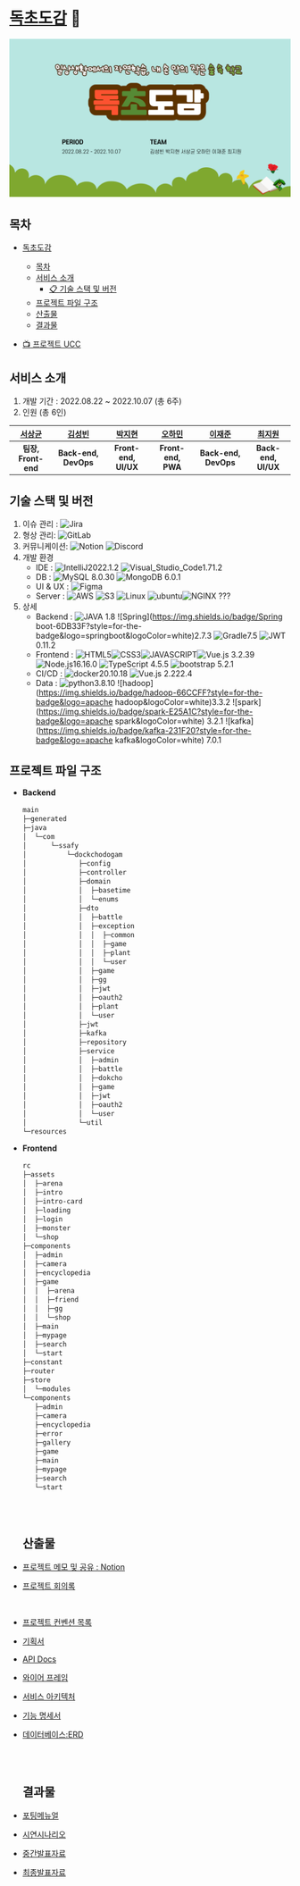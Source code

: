 # [독초도감](https://j7e201.p.ssafy.io/ "독초도감 바로가기!") 🌷

![독초도감](.\README.assets\독초도감.png)


## 목차

- [독초도감](#독초도감)
  
  - [목차](#목차)
  - [서비스 소개](#서비스-소개)
    - [📋 기술 스택 및 버전](#기술-스택-및-버전)
  - [프로젝트 파일 구조](#프로젝트-파일-구조)
  - [산출물](#산출물)
  - [결과물](#결과물)

- [📺 프로젝트 UCC](https://drive.google.com/file/d/1AMcAO6QFbD6dapB6_n6oYhm9_pHbsGKm/view?usp=sharing)

## 서비스 소개

1. 개발 기간 : 2022.08.22 ~ 2022.10.07 (총 6주)
2. 인원 (총 6인)

| [서상균](https://github.com/seosanggyun) | [김성빈](https://github.com/ksb0903) | [박지현](https://github.com/petteloiv) | [오하민](https://github.com/ohhamin) | [이재준]( https://github.com/jayl2sw) | [최지원](https://github.com/CHOIJXWXN) |
| :--------------------------------------: | :----------------------------------: | :------------------------------------: | :----------------------------------: | :-----------------------------------: | :------------------------------------: |
|           **팀장, Front-end**            |         **Back-end, DevOps**         |          **Front-end, UI/UX**          |          **Front-end, PWA**          |         **Back-end, DevOps**          |          **Back-end, UI/UX**           |



## 기술 스택 및 버전

1. 이슈 관리 : ![Jira](https://img.shields.io/badge/jira-%230A0FFF.svg?style=for-the-badge&logo=jira&logoColor=white)
2. 형상 관리: ![GitLab](https://img.shields.io/badge/gitlab-%23181717.svg?style=for-the-badge&logo=gitlab&logoColor=white)
3. 커뮤니케이션: ![Notion](https://img.shields.io/badge/Notion-%23000000.svg?style=for-the-badge&logo=notion&logoColor=white) ![Discord](https://img.shields.io/badge/discord-5865F2.svg?style=for-the-badge&logo=discord&logoColor=white) 
4. 개발 환경 
   - IDE : ![IntelliJ](https://img.shields.io/badge/IntelliJIDEA-000000.svg?style=for-the-badge&logo=intellij-idea&logoColor=white)2022.1.2 ![Visual_Studio_Code](https://img.shields.io/badge/Visual%20Studio%20Code-0078d7.svg?style=for-the-badge&logo=visual-studio-code&logoColor=white)1.71.2
   - DB : ![MySQL](https://img.shields.io/badge/MySQL-003545?style=for-the-badge&logo=mysql&logoColor=white) 8.0.30 ![MongoDB](https://img.shields.io/badge/MongoDB-47A248?style=for-the-badge&logo=mongodb&logoColor=white) 6.0.1 
   - UI & UX : ![Figma](https://img.shields.io/badge/Figma-F24E1E?style=for-the-badge&logo=figma&logoColor=white) 
   - Server : ![AWS](https://img.shields.io/badge/AWS-FF9900?style=for-the-badge&logo=amazonaws&logoColor=white) ![S3](https://img.shields.io/badge/S3-569A31?style=for-the-badge&logo=amazons3&logoColor=white) ![Linux](https://img.shields.io/badge/Linux-FCC624?style=for-the-badge&logo=linux&logoColor=white) ![ubuntu](https://img.shields.io/badge/Ubuntu-E95420?style=for-the-badge&logo=ubuntu&logoColor=white)![NGINX](https://img.shields.io/badge/nginx-009639?style=for-the-badge&logo=nginx&logoColor=white) ???
5. 상세
   - Backend : ![JAVA](https://img.shields.io/badge/JAVA-FF0000?style=for-the-badge&logoColor=white) 1.8 ![Spring](https://img.shields.io/badge/Spring boot-6DB33F?style=for-the-badge&logo=springboot&logoColor=white)2.7.3 ![Gradle](https://img.shields.io/badge/Gradle-02303A?style=for-the-badge&logo=gradle&logoColor=white)7.5 ![JWT](https://img.shields.io/badge/JWT-000000?style=for-the-badge&logo=jsonwebtokens&logoColor=white)0.11.2
   - Frontend : ![HTML5](https://img.shields.io/badge/HTML5-E34F26?style=for-the-badge&logo=html5&logoColor=white)![CSS3](https://img.shields.io/badge/css3-1572B6?style=for-the-badge&logo=css3&logoColor=white)![JAVASCRIPT](https://img.shields.io/badge/javascript-F7DF1E?style=for-the-badge&logo=javascript&logoColor=white)![Vue.js](https://img.shields.io/badge/vue.js-4FC08D?style=for-the-badge&logo=vue.js&logoColor=white) 3.2.39 ![Node.js](https://img.shields.io/badge/Node.js-339933?style=for-the-badge&logo=node.js&logoColor=white)16.16.0 ![TypeScript](https://img.shields.io/badge/TypeScript-3178C6?style=for-the-badge&logo=type&logoColor=white) 4.5.5 ![bootstrap](https://img.shields.io/badge/BootStrap-7952B3?style=for-the-badge&logo=bootstrap&logoColor=white) 5.2.1
   - CI/CD : ![docker](https://img.shields.io/badge/docker-2496ED?style=for-the-badge&logo=docker&logoColor=white)20.10.18 ![Vue.js](https://img.shields.io/badge/jenkins-D24939?style=for-the-badge&logo=jenkins&logoColor=white) 2.222.4
   - Data : ![python](https://img.shields.io/badge/python-3776AB?style=for-the-badge&logo=python&logoColor=white)3.8.10 ![hadoop](https://img.shields.io/badge/hadoop-66CCFF?style=for-the-badge&logo=apache hadoop&logoColor=white)3.3.2 ![spark](https://img.shields.io/badge/spark-E25A1C?style=for-the-badge&logo=apache spark&logoColor=white) 3.2.1 ![kafka](https://img.shields.io/badge/kafka-231F20?style=for-the-badge&logo=apache kafka&logoColor=white) 7.0.1  

## 프로젝트 파일 구조

- **Backend**
  
  ```
  main
  ├─generated
  ├─java
  │  └─com
  │      └─ssafy
  │          └─dockchodogam
  │             ├─config
  │             ├─controller
  │             ├─domain
  │             │  ├─basetime
  │             │  └─enums
  │             ├─dto
  │             │  ├─battle
  │             │  ├─exception
  │             │  │  ├─common
  │             │  │  ├─game
  │             │  │  ├─plant
  │             │  │  └─user
  │             │  ├─game
  │             │  ├─gg
  │             │  ├─jwt
  │             │  ├─oauth2
  │             │  ├─plant
  │             │  └─user
  │             ├─jwt
  │             ├─kafka
  │             ├─repository
  │             ├─service
  │             │  ├─admin
  │             │  ├─battle
  │             │  ├─dokcho
  │             │  ├─game
  │             │  ├─jwt
  │             │  ├─oauth2
  │             │  └─user
  │             └─util
  └─resources
  ```

- **Frontend** 
  
  ```
  rc
  ├─assets
  │  ├─arena
  │  ├─intro
  │  ├─intro-card
  │  ├─loading
  │  ├─login
  │  ├─monster
  │  └─shop
  ├─components
  │  ├─admin
  │  ├─camera
  │  ├─encyclopedia
  │  ├─game
  │  │  ├─arena
  │  │  ├─friend
  │  │  ├─gg
  │  │  └─shop
  │  ├─main
  │  ├─mypage
  │  ├─search
  │  └─start
  ├─constant
  ├─router
  ├─store
  │  └─modules
  └─components
     ├─admin
     ├─camera
     ├─encyclopedia
     ├─error
     ├─gallery
     ├─game
     ├─main
     ├─mypage
     ├─search
     └─start
  
  ```
  
  <br><br>
  
  ## 산출물

- [프로젝트 메모 및 공유 : Notion](https://www.notion.so/dokcho/bee30bec2cdb4479a7db031c9d7806e8)

- [프로젝트 회의록](https://www.notion.so/dokcho/84b2d7b282774267a12c866524a1f481?v=2456f84e544d459eb873931dd94d261b)
  
  <br>

- [프로젝트 컨벤션 목록](https://www.notion.so/dokcho/73506d36df0844f2b1e13e61a4a2aae3)

- [기획서](https://www.notion.so/dokcho/92608bad2eaf4831b3c893ff731baa22)

- [API Docs](https://www.notion.so/dokcho/API-Docs-8c38c792438a439f88a7dafdbf77a25f)

- [와이어 프레임](./docs/와이어프레임.md) 

- [서비스 아키텍처](./docs/아키텍처.md) 

- [기능 명세서](https://www.notion.so/dokcho/API-Docs-8c38c792438a439f88a7dafdbf77a25f)

- [데이터베이스:ERD](./docs/ERD.md) 
  
  <br><br>
  
  ## 결과물 

- [포팅메뉴얼](./exec/porting_manual.md)

- [시연시나리오](./exec/[시연시나리오]특화_PJT_부울경_2반_E201.pdf)

- [중간발표자료](./pt/[중간발표]특화_PJT_부울경_2반_E201.pdf)

- [최종발표자료](./pt/[최종발표]특화_PJT_부울경_2반_E201.pdf)
